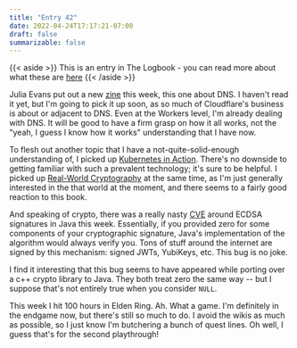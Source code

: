 ```yaml
---
title: "Entry 42"
date: 2022-04-24T17:17:21-07:00
draft: false
summarizable: false
---
```


{{< aside >}} This is an entry in The Logbook - you can read more about what these are [here](/posts/logbook) {{< /aside >}}

Julia Evans put out a new [zine](https://wizardzines.com/zines/dns/) this week, this one about DNS. I haven't read it yet, but I'm going to pick it up soon, as so much of Cloudflare's business is about or adjacent to DNS. Even at the Workers level, I'm already dealing with DNS. It will be good to have a firm grasp on how it all works, not the "yeah, I guess I know how it works" understanding that I have now.

To flesh out another topic that I have a not-quite-solid-enough understanding of, I picked up [Kubernetes in Action](https://www.manning.com/books/kubernetes-in-action). There's no downside to getting familiar with such a prevalent technology; it's sure to be helpful. I picked up [Real-World Cryptography](https://www.manning.com/books/real-world-cryptography) at the same time, as I'm just generally interested in the that world at the moment, and there seems to a fairly good reaction to this book.

And speaking of crypto, there was a really nasty [CVE](https://neilmadden.blog/2022/04/19/psychic-signatures-in-java/) around ECDSA signatures in Java this week. Essentially, if you provided zero for some components of your cryptographic signature, Java's implementation of the algorithm would always verify you. Tons of stuff around the internet are signed by this mechanism: signed JWTs, YubiKeys, etc. This bug is no joke.

I find it interesting that this bug seems to have appeared while porting over a c++ crypto library to Java. They both treat zero the same way -- but I suppose that's not entirely true when you consider `NULL`.

This week I hit 100 hours in Elden Ring. Ah. What a game. I'm definitely in the endgame now, but there's still so much to do. I avoid the wikis as much as possible, so I just know I'm butchering a bunch of quest lines. Oh well, I guess that's for the second playthrough!
